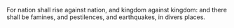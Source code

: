 For nation shall rise against nation, and kingdom against kingdom: and there shall be famines, and pestilences, and earthquakes, in divers places.
